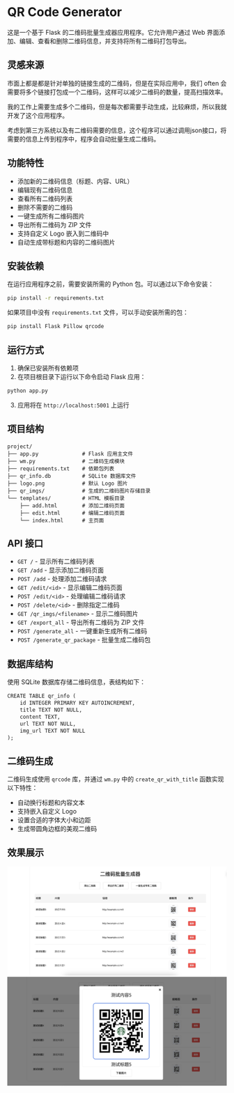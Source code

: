 # QR Code Generator
这是一个基于 Flask 的二维码批量生成器应用程序。它允许用户通过 Web 界面添加、编辑、查看和删除二维码信息，并支持将所有二维码打包导出。

## 灵感来源
市面上都是都是针对单独的链接生成的二维码，但是在实际应用中，我们 often 会需要将多个链接打包成一个二维码，这样可以减少二维码的数量，提高扫描效率。

我的工作上需要生成多个二维码，但是每次都需要手动生成，比较麻烦，所以我就开发了这个应用程序。

考虑到第三方系统以及有二维码需要的信息，这个程序可以通过调用json接口，将需要的信息上传到程序中，程序会自动批量生成二维码。

## 功能特性

- 添加新的二维码信息（标题、内容、URL）
- 编辑现有二维码信息
- 查看所有二维码列表
- 删除不需要的二维码
- 一键生成所有二维码图片
- 导出所有二维码为 ZIP 文件
- 支持自定义 Logo 嵌入到二维码中
- 自动生成带标题和内容的二维码图片

## 安装依赖

在运行应用程序之前，需要安装所需的 Python 包。可以通过以下命令安装：

```bash
pip install -r requirements.txt
```

如果项目中没有 `requirements.txt` 文件，可以手动安装所需的包：

```bash
pip install Flask Pillow qrcode
```

## 运行方式

1. 确保已安装所有依赖项
2. 在项目根目录下运行以下命令启动 Flask 应用：

```bash
python app.py
```

3. 应用将在 `http://localhost:5001` 上运行

## 项目结构

```
project/
├── app.py              # Flask 应用主文件
├── wm.py               # 二维码生成模块
├── requirements.txt    # 依赖包列表
├── qr_info.db          # SQLite 数据库文件
├── logo.png            # 默认 Logo 图片
├── qr_imgs/            # 生成的二维码图片存储目录
└── templates/          # HTML 模板目录
    ├── add.html        # 添加二维码页面
    ├── edit.html       # 编辑二维码页面
    └── index.html      # 主页面
```

## API 接口

- `GET /` - 显示所有二维码列表
- `GET /add` - 显示添加二维码页面
- `POST /add` - 处理添加二维码请求
- `GET /edit/<id>` - 显示编辑二维码页面
- `POST /edit/<id>` - 处理编辑二维码请求
- `POST /delete/<id>` - 删除指定二维码
- `GET /qr_imgs/<filename>` - 显示二维码图片
- `GET /export_all` - 导出所有二维码为 ZIP 文件
- `POST /generate_all` - 一键重新生成所有二维码
- `POST /generate_qr_package` - 批量生成二维码包

## 数据库结构

使用 SQLite 数据库存储二维码信息，表结构如下：

```
CREATE TABLE qr_info (
    id INTEGER PRIMARY KEY AUTOINCREMENT,
    title TEXT NOT NULL,
    content TEXT,
    url TEXT NOT NULL,
    img_url TEXT NOT NULL
);
```

## 二维码生成

二维码生成使用 `qrcode` 库，并通过 `wm.py` 中的 `create_qr_with_title` 函数实现以下特性：

- 自动换行标题和内容文本
- 支持嵌入自定义 Logo
- 设置合适的字体大小和边距
- 生成带圆角边框的美观二维码

## 效果展示

![效果展示1](pic0.jpg)
![效果展示3](pic2.png)
